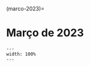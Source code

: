 (marco-2023)=

# Março de 2023

```{figure} ../imagens/calendario/2023/calendario-2023-03.svg
---
width: 100%
---
```

